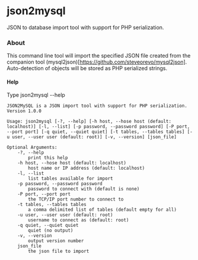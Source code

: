 json2mysql
==========

JSON to database import tool with support for PHP serialization.

### About

This command line tool will import the specified JSON file created from the companion tool (mysql2json)[https://github.com/steveorevo/mysql2json]. Auto-detection of objects will be stored as PHP serialized strings.  

#### Help
Type json2mysql --help

```
JSON2MySQL is a JSON import tool with support for PHP serialization.
Version 1.0.0

Usage: json2mysql [-?, --help] [-h host, --hose host (default: localhost)] [-l, --list] [-p password, --password password] [-P port, --port port] [-q quiet, --quiet quiet] [-t tables, --tables tables] [-u user, --user user (default: root)] [-v, --version] [json_file]

Optional Arguments:
	-?, --help
		print this help
	-h host, --hose host (default: localhost)
		host name or IP address (default: localhost)
	-l, --list
		list tables available for import
	-p password, --password password
		password to connect with (default is none)
	-P port, --port port
		the TCP/IP port number to connect to
	-t tables, --tables tables
		a comma delimited list of tables (default empty for all)
	-u user, --user user (default: root)
		username to connect as (default: root)
	-q quiet, --quiet quiet
		quiet (no output)
	-v, --version
		output version number
	json_file
		the json file to import
```
